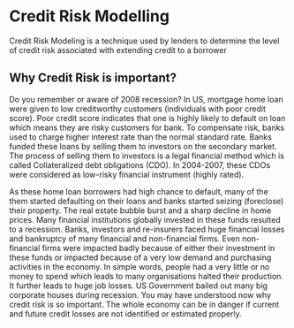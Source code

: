# Credit Risk Modelling
Credit Risk Modeling is a technique used by lenders to determine the level of credit risk associated with extending credit to a borrower


## Why Credit Risk is important?
Do you remember or aware of 2008 recession? In US, mortgage home loan were given to low creditworthy customers (individuals with poor credit score). Poor credit score indicates that one is highly likely to default on loan which means they are risky customers for bank. To compensate risk, banks used to charge higher interest rate than the normal standard rate. Banks funded these loans by selling them to investors on the secondary market. The process of selling them to investors is a legal financial method which is called Collateralized debt obligations (CDO). In 2004-2007, these CDOs were considered as low-risky financial instrument (highly rated).

As these home loan borrowers had high chance to default, many of the them started defaulting on their loans and banks started seizing (foreclose) their property. The real estate bubble burst and a sharp decline in home prices. Many financial institutions globally invested in these funds resulted to a recession. Banks, investors and re-insurers faced huge financial losses and bankruptcy of many financial and non-financial firms. Even non-financial firms were impacted badly because of either their investment in these funds or impacted because of a very low demand and purchasing activities in the economy. In simple words, people had a very little or no money to spend which leads to many organisations halted their production. It further leads to huge job losses. US Government bailed out many big corporate houses during recession. You may have understood now why credit risk is so important. The whole economy can be in danger if current and future credit losses are not identified or estimated properly.